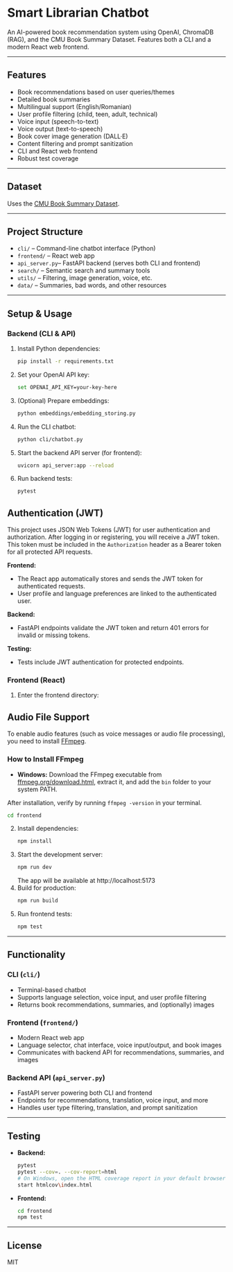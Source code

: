 # Smart Librarian Chatbot

An AI-powered book recommendation system using OpenAI, ChromaDB (RAG), and the CMU Book Summary Dataset. Features both a CLI and a modern React web frontend.

---

## Features
- Book recommendations based on user queries/themes
- Detailed book summaries
- Multilingual support (English/Romanian)
- User profile filtering (child, teen, adult, technical)
- Voice input (speech-to-text)
- Voice output (text-to-speech)
- Book cover image generation (DALL·E)
- Content filtering and prompt sanitization
- CLI and React web frontend
- Robust test coverage

---

## Dataset
Uses the [CMU Book Summary Dataset](https://www.kaggle.com/datasets/ymaricar/cmu-book-summary-dataset).

---

## Project Structure
- `cli/`         – Command-line chatbot interface (Python)
- `frontend/`    – React web app
- `api_server.py`– FastAPI backend (serves both CLI and frontend)
- `search/`      – Semantic search and summary tools
- `utils/`       – Filtering, image generation, voice, etc.
- `data/`        – Summaries, bad words, and other resources

---

## Setup & Usage

### Backend (CLI & API)
1. Install Python dependencies:
   ```sh
   pip install -r requirements.txt
   ```
2. Set your OpenAI API key:
   ```sh
   set OPENAI_API_KEY=your-key-here
   ```
3. (Optional) Prepare embeddings:
   ```sh
   python embeddings/embedding_storing.py
   ```
4. Run the CLI chatbot:
   ```sh
   python cli/chatbot.py
   ```
5. Start the backend API server (for frontend):
   ```sh
   uvicorn api_server:app --reload
   ```
6. Run backend tests:
   ```sh
   pytest
   ```

## Authentication (JWT)

This project uses JSON Web Tokens (JWT) for user authentication and authorization. After logging in or registering, you will receive a JWT token. This token must be included in the `Authorization` header as a Bearer token for all protected API requests.

**Frontend:**
- The React app automatically stores and sends the JWT token for authenticated requests.
- User profile and language preferences are linked to the authenticated user.

**Backend:**
- FastAPI endpoints validate the JWT token and return 401 errors for invalid or missing tokens.

**Testing:**
- Tests include JWT authentication for protected endpoints.

### Frontend (React)
1. Enter the frontend directory:
## Audio File Support

To enable audio features (such as voice messages or audio file processing), you need to install [FFmpeg](https://ffmpeg.org/).

### How to Install FFmpeg

- **Windows:** Download the FFmpeg executable from [ffmpeg.org/download.html](https://ffmpeg.org/download.html), extract it, and add the `bin` folder to your system PATH.

After installation, verify by running `ffmpeg -version` in your terminal.
   ```sh
   cd frontend
   ```
2. Install dependencies:
   ```sh
   npm install
   ```
3. Start the development server:
   ```sh
   npm run dev
   ```
   The app will be available at http://localhost:5173
4. Build for production:
   ```sh
   npm run build
   ```
5. Run frontend tests:
   ```sh
   npm test
   ```

---

## Functionality

### CLI (`cli/`)
- Terminal-based chatbot
- Supports language selection, voice input, and user profile filtering
- Returns book recommendations, summaries, and (optionally) images

### Frontend (`frontend/`)
- Modern React web app
- Language selector, chat interface, voice input/output, and book images
- Communicates with backend API for recommendations, summaries, and images

### Backend API (`api_server.py`)
- FastAPI server powering both CLI and frontend
- Endpoints for recommendations, translation, voice input, and more
- Handles user type filtering, translation, and prompt sanitization

---

## Testing
- **Backend:**
  ```sh
  pytest
  pytest --cov=. --cov-report=html
  # On Windows, open the HTML coverage report in your default browser:
  start htmlcov\index.html
  ```
- **Frontend:**
  ```sh
  cd frontend
  npm test
  ```

---

## License
MIT
